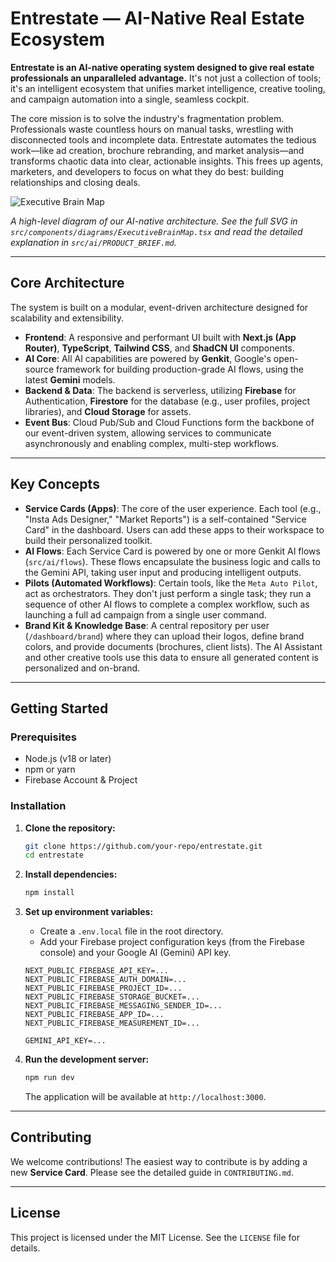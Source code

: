 # Entrestate — AI-Native Real Estate Ecosystem

**Entrestate is an AI-native operating system designed to give real estate professionals an unparalleled advantage.** It's not just a collection of tools; it's an intelligent ecosystem that unifies market intelligence, creative tooling, and campaign automation into a single, seamless cockpit.

The core mission is to solve the industry's fragmentation problem. Professionals waste countless hours on manual tasks, wrestling with disconnected tools and incomplete data. Entrestate automates the tedious work—like ad creation, brochure rebranding, and market analysis—and transforms chaotic data into clear, actionable insights. This frees up agents, marketers, and developers to focus on what they do best: building relationships and closing deals.

![Executive Brain Map](https://firebasestorage.googleapis.com/v0/b/mtcmartechgooodstage-456-326b5.appspot.com/o/executive_brain_map.png?alt=media&token=167a5704-ca13-43e6-997c-9b73715d31f0)

*A high-level diagram of our AI-native architecture. See the full SVG in `src/components/diagrams/ExecutiveBrainMap.tsx` and read the detailed explanation in `src/ai/PRODUCT_BRIEF.md`.*

---

## Core Architecture

The system is built on a modular, event-driven architecture designed for scalability and extensibility.

-   **Frontend**: A responsive and performant UI built with **Next.js (App Router)**, **TypeScript**, **Tailwind CSS**, and **ShadCN UI** components.
-   **AI Core**: All AI capabilities are powered by **Genkit**, Google's open-source framework for building production-grade AI flows, using the latest **Gemini** models.
-   **Backend & Data**: The backend is serverless, utilizing **Firebase** for Authentication, **Firestore** for the database (e.g., user profiles, project libraries), and **Cloud Storage** for assets.
-   **Event Bus**: Cloud Pub/Sub and Cloud Functions form the backbone of our event-driven system, allowing services to communicate asynchronously and enabling complex, multi-step workflows.

---

## Key Concepts

-   **Service Cards (Apps)**: The core of the user experience. Each tool (e.g., "Insta Ads Designer," "Market Reports") is a self-contained "Service Card" in the dashboard. Users can add these apps to their workspace to build their personalized toolkit.
-   **AI Flows**: Each Service Card is powered by one or more Genkit AI flows (`src/ai/flows`). These flows encapsulate the business logic and calls to the Gemini API, taking user input and producing intelligent outputs.
-   **Pilots (Automated Workflows)**: Certain tools, like the `Meta Auto Pilot`, act as orchestrators. They don't just perform a single task; they run a sequence of other AI flows to complete a complex workflow, such as launching a full ad campaign from a single user command.
-   **Brand Kit & Knowledge Base**: A central repository per user (`/dashboard/brand`) where they can upload their logos, define brand colors, and provide documents (brochures, client lists). The AI Assistant and other creative tools use this data to ensure all generated content is personalized and on-brand.

---

## Getting Started

### Prerequisites

-   Node.js (v18 or later)
-   npm or yarn
-   Firebase Account & Project

### Installation

1.  **Clone the repository:**
    ```bash
    git clone https://github.com/your-repo/entrestate.git
    cd entrestate
    ```

2.  **Install dependencies:**
    ```bash
    npm install
    ```

3.  **Set up environment variables:**
    -   Create a `.env.local` file in the root directory.
    -   Add your Firebase project configuration keys (from the Firebase console) and your Google AI (Gemini) API key.
    ```
    NEXT_PUBLIC_FIREBASE_API_KEY=...
    NEXT_PUBLIC_FIREBASE_AUTH_DOMAIN=...
    NEXT_PUBLIC_FIREBASE_PROJECT_ID=...
    NEXT_PUBLIC_FIREBASE_STORAGE_BUCKET=...
    NEXT_PUBLIC_FIREBASE_MESSAGING_SENDER_ID=...
    NEXT_PUBLIC_FIREBASE_APP_ID=...
    NEXT_PUBLIC_FIREBASE_MEASUREMENT_ID=...

    GEMINI_API_KEY=...
    ```

4.  **Run the development server:**
    ```bash
    npm run dev
    ```
    The application will be available at `http://localhost:3000`.

---

## Contributing

We welcome contributions! The easiest way to contribute is by adding a new **Service Card**. Please see the detailed guide in `CONTRIBUTING.md`.

---

## License

This project is licensed under the MIT License. See the `LICENSE` file for details.

